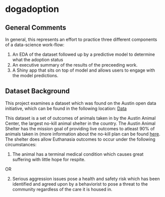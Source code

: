 # dogadoption

## General Comments

In general, this represents an effort to practice three different components of a data-science work-flow:

1. An EDA of the dataset followed up by a predictive model to determine what the adoption status
2. An executive summary of the results of the preceeding work.
3. A Shiny app that sits on top of model and allows users to engage with the model predictions.

## Dataset Background
This project examines a dataset which was found on the Austin open data initiative, which can be found in the following location: [Data](https://data.austintexas.gov/Health-and-Community-Services/Austin-Animal-Center-Outcomes/9t4d-g238)


This dataset is a set of outcomes of animals taken in by the Austin Animal Center, the largest no-kill animal shelter in the country. The Austin Animal Shelter has the mission goal of providing live outcomes to atleast 90% of animals taken in (more information about the no-kill plan can be found [here](http://www.austintexas.gov/sites/default/files/files/Animal_Services/aac_no_kill_implementation_plan.pdf). The shelter does allow Euthanasia outcomes to occur under the following circumstances:

1. The animal has a terminal medical condition which causes great suffering with little hope for respite.

OR

2. Serious aggression issues pose a health and safety risk which has been identified and agreed upon by a behaviorist to pose a threat to the community regardless of the care it is housed in.
